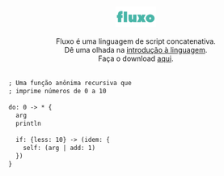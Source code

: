 <p align="center">
<img src="assets/fluxo_logo.png" height="40">
<br>
<br>
Fluxo é uma linguagem de script concatenativa.
<br>
Dê uma olhada na <a href="https://github.com/fabricioh/fluxo/wiki/Introdu%C3%A7%C3%A3o-%C3%A0-linguagem">introdução à linguagem</a>.
<br>
Faça o download <a href="https://github.com/fabricioh/fluxo/releases">aqui</a>.
<br>
<br>
</p>

```
; Uma função anônima recursiva que
; imprime números de 0 a 10

do: 0 -> * {
  arg
  println

  if: {less: 10} -> (idem: {
    self: (arg | add: 1)
  })
}
```

